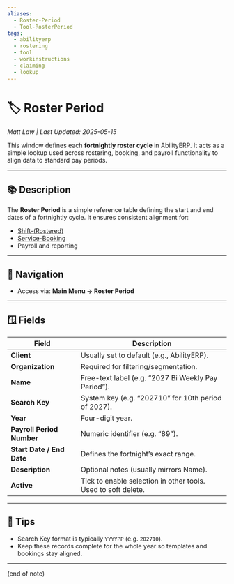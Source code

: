 ```yaml
---
aliases:
  - Roster-Period
  - Tool-RosterPeriod
tags:
  - abilityerp
  - rostering
  - tool
  - workinstructions
  - claiming
  - lookup
---
```


# 🏷️ Roster Period

*Matt Law | Last Updated: 2025-05-15*

This window defines each **fortnightly roster cycle** in AbilityERP. It acts as a simple lookup used across rostering, booking, and payroll functionality to align data to standard pay periods.

---

## 📚 Description

The **Roster Period** is a simple reference table defining the start and end dates of a fortnightly cycle. It ensures consistent alignment for:

- [Shift-(Rostered)](Shift-(Rostered).md)
- [Service-Booking](Service-Booking.md)
- Payroll and reporting

---

## 🧭 Navigation

- Access via: **Main Menu → Roster Period**

---

## 🪟 Fields

| Field | Description |
|-------|-------------|
| **Client** | Usually set to default (e.g., AbilityERP). |
| **Organization** | Required for filtering/segmentation. |
| **Name** | Free-text label (e.g. “2027 Bi Weekly Pay Period”). |
| **Search Key** | System key (e.g. “202710” for 10th period of 2027). |
| **Year** | Four-digit year. |
| **Payroll Period Number** | Numeric identifier (e.g. “89”). |
| **Start Date / End Date** | Defines the fortnight’s exact range. |
| **Description** | Optional notes (usually mirrors Name). |
| **Active** | Tick to enable selection in other tools. Used to soft delete. |

---

## 🧠 Tips

- Search Key format is typically `YYYYPP` (e.g. `202710`).
- Keep these records complete for the whole year so templates and bookings stay aligned.

---
(end of note)
